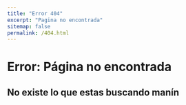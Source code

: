 ```yaml
---
title: "Error 404" 
excerpt: "Pagina no encontrada"
sitemap: false
permalink: /404.html
---
```

# Error: Página no encontrada

## No existe lo que estas buscando manín


<div>
<style>
img, #quote, #comment-dog {
  display: block;
  margin-left: auto;
  margin-right: auto;
}
#author {
  float: right;
}
</style>


<div id="comment-dog"></div>
<div id="dog"></div>
<br/>
<div id="quote"></div>
<div id="author"></div>


<script type="text/javascript">

/*
  https://docs.thedogapi.com/ 
*/
const URL = 'https://api.thedogapi.com/v1/images/search?size=full';

(async function() {
  try {
    
    // DOG 
    let divTitle = document.getElementById("comment-dog");
    
    let divdog = document.getElementById("dog");
    let response = await fetch(URL, {
       headers: {
       'x-api-key': "56a4f1cc-7f60-468d-9dba-e4b6f04b7c7d"
       }
    });
    let dog = await response.json();
    // console.log(dog);   
    let img = document.createElement("img");
    let title = document.createElement("h2");
    title.innerText = "En lo que piensas en qué buscar te dejo la imagen de un perrito";   
    divTitle.append(title);
    img.src = dog[0].url;
    divdog.appendChild(img);   

    // QUOTE
    const quoteDiv = document.getElementById("quote");
    const authorDiv = document.getElementById("author");
    
    const quoteRes = await fetch('https://api.quotable.io/random');
    const data = await quoteRes.json();
    quoteDiv.innerHTML = `<h2>${data.content}</h2>`;
    authorDiv.innerHTML = `<h3>—${data.author}</h3>`;
  }
  catch(e) { 
    console.log(e);
  }
})();
</script>

</div>